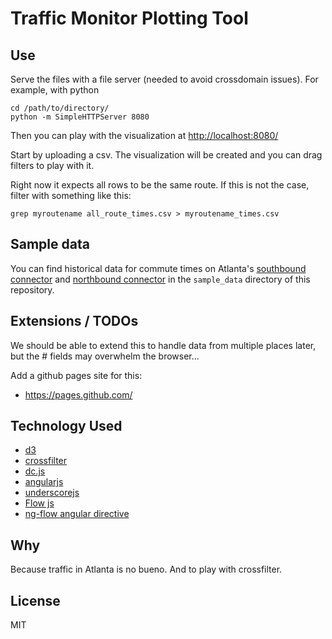 # Traffic Monitor Plotting Tool

## Use

Serve the files with a file server (needed to avoid crossdomain issues).  For example, with python

	cd /path/to/directory/
	python -m SimpleHTTPServer 8080

Then you can play with the visualization at [http://localhost:8080/](http://localhost:8080/)

Start by uploading a csv.  The visualization will be created and you can drag filters to play with it.

Right now it expects all rows to be the same route.  If this is not the case, filter with something like this:

    grep myroutename all_route_times.csv > myroutename_times.csv


## Sample data

You can find historical data for commute times on Atlanta's [southbound connector](https://maps.google.com/maps?saddr=I-75+S%2FI-85+S&daddr=I-75+S%2FI-85+S&hl=en&ll=33.777899,-84.381738&spn=0.033424,0.066047&sll=33.691581,-84.402208&sspn=0.005915,0.008256&geocode=FW18AwIdyUr4-g%3BFRAeAgIdMBr4-g&t=h&mra=me&mrsp=1,0&sz=18&z=15) and [northbound connector](https://maps.google.com/maps?saddr=I-75+N%2FI-85+N&daddr=I-85+N&hl=en&ll=33.725625,-84.380836&spn=0.066889,0.132093&sll=33.694398,-84.403576&sspn=0.005914,0.008256&geocode=FUEmAgIdhxb4-g%3BFc6VAwIdYkz4-g&t=h&mra=me&mrsp=0&sz=18&z=14) in the `sample_data` directory of this repository.

## Extensions / TODOs

We should be able to extend this to handle data from multiple places later, but the # fields may overwhelm the browser...

Add a github pages site for this:

* https://pages.github.com/


## Technology Used

* [d3](http://d3js.org/)
* [crossfilter](http://square.github.io/crossfilter/)
* [dc.js](http://dc-js.github.io/dc.js/)
* [angularjs](https://angularjs.org/)
* [underscorejs](http://underscorejs.org/)
* [Flow js](https://github.com/flowjs/flow.js)
* [ng-flow angular directive](http://flowjs.github.io/ng-flow/)

## Why

Because traffic in Atlanta is no bueno.  And to play with crossfilter.

## License

MIT